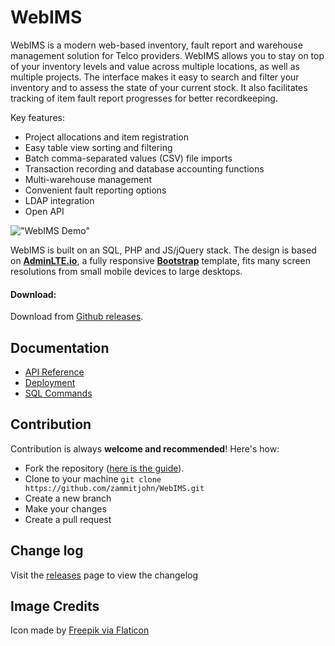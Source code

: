WebIMS
============
WebIMS is a modern web-based inventory, fault report and warehouse management solution for Telco providers. WebIMS allows you to stay on top of your inventory levels and value across multiple locations, as well as multiple projects. The interface makes it easy to search and filter your inventory and to assess the state of your current stock. It also facilitates tracking of item fault report progresses for better recordkeeping.

Key features:
- Project allocations and item registration
- Easy table view sorting and filtering
- Batch comma-separated values (CSV) file imports
- Transaction recording and database accounting functions 
- Multi-warehouse management
- Convenient fault reporting options
- LDAP integration
- Open API

!["WebIMS Demo"](dist/img/demo.PNG "WebIMS Demo")

WebIMS is built on an SQL, PHP and JS/jQuery stack. The design is based on **[AdminLTE.io](https://adminlte.io)**, a fully responsive **[Bootstrap](https://getbootstrap.com)** template, fits many screen resolutions from small mobile devices to large desktops.

#### Download:
Download from [Github releases](https://github.com/zammitjohn/WebIMS/releases).

Documentation
-------------
- [API Reference](docs/api.md)
- [Deployment](docs/deployment.md)
- [SQL Commands](docs/sql.md)

Contribution
------------
Contribution is always **welcome and recommended**! Here's how:

- Fork the repository ([here is the guide](https://help.github.com/articles/fork-a-repo/)).
- Clone to your machine ```git clone https://github.com/zammitjohn/WebIMS.git```
- Create a new branch
- Make your changes
- Create a pull request

Change log
----------
Visit the [releases](https://github.com/zammitjohn/WebIMS/releases) page to view the changelog

Image Credits
-------------
Icon made by [Freepik via Flaticon](https://www.flaticon.com/authors/freepik)